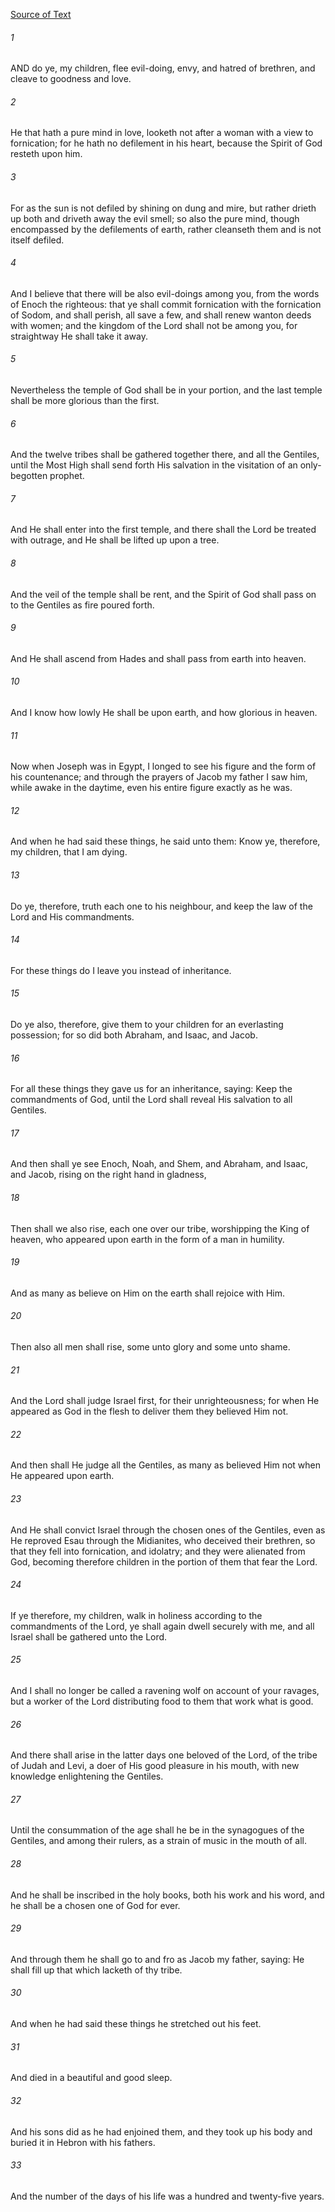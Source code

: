 [Source of Text](https://github.com/scrollmapper/bible_databases_deuterocanonical)

###### 1
AND do ye, my children, flee evil-doing, envy, and hatred of brethren, and cleave to goodness and love.

###### 2
He that hath a pure mind in love, looketh not after a woman with a view to fornication; for he hath no defilement in his heart, because the Spirit of God resteth upon him.

###### 3
For as the sun is not defiled by shining on dung and mire, but rather drieth up both and driveth away the evil smell; so also the pure mind, though encompassed by the defilements of earth, rather cleanseth them and is not itself defiled.

###### 4
And I believe that there will be also evil-doings among you, from the words of Enoch the righteous: that ye shall commit fornication with the fornication of Sodom, and shall perish, all save a few, and shall renew wanton deeds with women; and the kingdom of the Lord shall not be among you, for straightway He shall take it away.

###### 5
Nevertheless the temple of God shall be in your portion, and the last temple shall be more glorious than the first.

###### 6
And the twelve tribes shall be gathered together there, and all the Gentiles, until the Most High shall send forth His salvation in the visitation of an only-begotten prophet.

###### 7
And He shall enter into the first temple, and there shall the Lord be treated with outrage, and He shall be lifted up upon a tree.

###### 8
And the veil of the temple shall be rent, and the Spirit of God shall pass on to the Gentiles as fire poured forth.

###### 9
And He shall ascend from Hades and shall pass from earth into heaven.

###### 10
And I know how lowly He shall be upon earth, and how glorious in heaven.

###### 11
Now when Joseph was in Egypt, I longed to see his figure and the form of his countenance; and through the prayers of Jacob my father I saw him, while awake in the daytime, even his entire figure exactly as he was.

###### 12
And when he had said these things, he said unto them: Know ye, therefore, my children, that I am dying.

###### 13
Do ye, therefore, truth each one to his neighbour, and keep the law of the Lord and His commandments.

###### 14
For these things do I leave you instead of inheritance.

###### 15
Do ye also, therefore, give them to your children for an everlasting possession; for so did both Abraham, and Isaac, and Jacob.

###### 16
For all these things they gave us for an inheritance, saying: Keep the commandments of God, until the Lord shall reveal His salvation to all Gentiles.

###### 17
And then shall ye see Enoch, Noah, and Shem, and Abraham, and Isaac, and Jacob, rising on the right hand in gladness,

###### 18
Then shall we also rise, each one over our tribe, worshipping the King of heaven, who appeared upon earth in the form of a man in humility.

###### 19
And as many as believe on Him on the earth shall rejoice with Him.

###### 20
Then also all men shall rise, some unto glory and some unto shame.

###### 21
And the Lord shall judge Israel first, for their unrighteousness; for when He appeared as God in the flesh to deliver them they believed Him not.

###### 22
And then shall He judge all the Gentiles, as many as believed Him not when He appeared upon earth.

###### 23
And He shall convict Israel through the chosen ones of the Gentiles, even as He reproved Esau through the Midianites, who deceived their brethren, so that they fell into fornication, and idolatry; and they were alienated from God, becoming therefore children in the portion of them that fear the Lord.

###### 24
If ye therefore, my children, walk in holiness according to the commandments of the Lord, ye shall again dwell securely with me, and all Israel shall be gathered unto the Lord.

###### 25
And I shall no longer be called a ravening wolf on account of your ravages, but a worker of the Lord distributing food to them that work what is good.

###### 26
And there shall arise in the latter days one beloved of the Lord, of the tribe of Judah and Levi, a doer of His good pleasure in his mouth, with new knowledge enlightening the Gentiles.

###### 27
Until the consummation of the age shall he be in the synagogues of the Gentiles, and among their rulers, as a strain of music in the mouth of all.

###### 28
And he shall be inscribed in the holy books, both his work and his word, and he shall be a chosen one of God for ever.

###### 29
And through them he shall go to and fro as Jacob my father, saying: He shall fill up that which lacketh of thy tribe.

###### 30
And when he had said these things he stretched out his feet.

###### 31
And died in a beautiful and good sleep.

###### 32
And his sons did as he had enjoined them, and they took up his body and buried it in Hebron with his fathers.

###### 33
And the number of the days of his life was a hundred and twenty-five years.